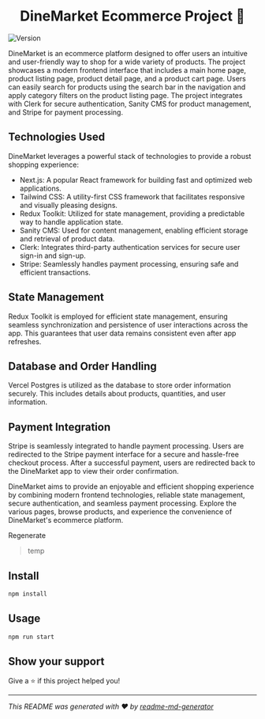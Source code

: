 <h1 align="center">DineMarket Ecommerce Project 👋</h1>
<p>
  <img alt="Version" src="https://img.shields.io/badge/version-v1-blue.svg?cacheSeconds=2592000" />
</p>

DineMarket is an ecommerce platform designed to offer users an intuitive and user-friendly way to shop for a wide variety of products. The project showcases a modern frontend interface that includes a main home page, product listing page, product detail page, and a product cart page. Users can easily search for products using the search bar in the navigation and apply category filters on the product listing page. The project integrates with Clerk for secure authentication, Sanity CMS for product management, and Stripe for payment processing.

## Technologies Used

DineMarket leverages a powerful stack of technologies to provide a robust shopping experience:

- Next.js: A popular React framework for building fast and optimized web applications.
- Tailwind CSS: A utility-first CSS framework that facilitates responsive and visually pleasing designs.
- Redux Toolkit: Utilized for state management, providing a predictable way to handle application state.
- Sanity CMS: Used for content management, enabling efficient storage and retrieval of product data.
- Clerk: Integrates third-party authentication services for secure user sign-in and sign-up.
- Stripe: Seamlessly handles payment processing, ensuring safe and efficient transactions.

## State Management
Redux Toolkit is employed for efficient state management, ensuring seamless synchronization and persistence of user interactions across the app. This guarantees that user data remains consistent even after app refreshes.

## Database and Order Handling
Vercel Postgres is utilized as the database to store order information securely. This includes details about products, quantities, and user information.

## Payment Integration
Stripe is seamlessly integrated to handle payment processing. Users are redirected to the Stripe payment interface for a secure and hassle-free checkout process. After a successful payment, users are redirected back to the DineMarket app to view their order confirmation.

DineMarket aims to provide an enjoyable and efficient shopping experience by combining modern frontend technologies, reliable state management, secure authentication, and seamless payment processing. Explore the various pages, browse products, and experience the convenience of DineMarket's ecommerce platform.


Regenerate



> temp

## Install

```sh
npm install
```

## Usage

```sh
npm run start
```

## Show your support

Give a ⭐️ if this project helped you!

***
_This README was generated with ❤️ by [readme-md-generator](https://github.com/kefranabg/readme-md-generator)_

